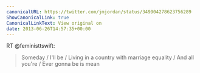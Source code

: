 ```yaml
---
canonicalURL: https://twitter.com/jmjordan/status/349904278623756289
ShowCanonicalLink: true
CanonicalLinkText: View original on
date: 2013-06-26T14:57:35+00:00
---
```

RT @feministtswift:
> Someday / I'll be / Living in a country with marriage equality / And all you're / Ever gonna be is mean